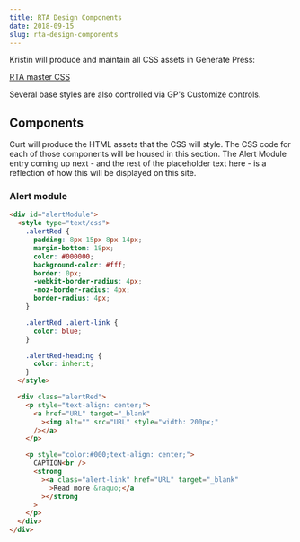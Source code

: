 ```yaml
---
title: RTA Design Components
date: 2018-09-15
slug: rta-design-components
---
```




Kristin will produce and maintain all CSS assets in Generate Press:

[RTA master CSS](https://rtamobility.com/wp-content/themes/generatepress/style.css)

Several base styles are also controlled via GP's Customize controls.

## Components

Curt will produce the HTML assets that the CSS will style. The CSS code for each of those components will be housed in this section. The Alert Module entry coming up next - and the rest of the placeholder text here - is a reflection of how this will be displayed on this site.

### Alert module

```html
<div id="alertModule">
  <style type="text/css">
    .alertRed {
      padding: 8px 15px 8px 14px;
      margin-bottom: 18px;
      color: #000000;
      background-color: #fff;
      border: 0px;
      -webkit-border-radius: 4px;
      -moz-border-radius: 4px;
      border-radius: 4px;
    }

    .alertRed .alert-link {
      color: blue;
    }

    .alertRed-heading {
      color: inherit;
    }
  </style>

  <div class="alertRed">
    <p style="text-align: center;">
      <a href="URL" target="_blank"
        ><img alt="" src="URL" style="width: 200px;"
      /></a>
    </p>

    <p style="color:#000;text-align: center;">
      CAPTION<br />
      <strong
        ><a class="alert-link" href="URL" target="_blank"
          >Read more &raquo;</a
        ></strong
      >
    </p>
  </div>
</div>
```
